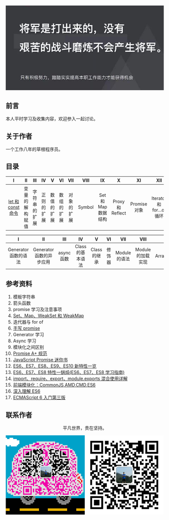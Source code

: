 ![image](./img/timg.jpg)
<br>

## 前言

本人平时学习及收集内容，欢迎参入一起讨论。

## 关于作者

一个工作八年的草根程序员。

## 目录

|         I         |       II       |     III      |     IV     |     V      |     VI     |    VII     |  VIII  |         IX          |        X         |      XI      |            XII            |
| :---------------: | :------------: | :----------: | :--------: | :--------: | :--------: | :--------: | :----: | :-----------------: | :--------------: | :----------: | :-----------------------: |
| [let 和 const 命令](https://github.com/cs-learning-record/javascript-series/blob/master/es6/let%E5%92%8Cconst%E5%91%BD%E4%BB%A4.md) | 变量的解构赋值 | 字符串的扩展 | 正则的扩展 | 数值的扩展 | 数组的扩展 | 对象的扩展 | Symbol | Set 和 Map 数据结构 | Proxy 和 Reflect | Promise 对象 | Iterator 和 for...of 循环 |

|          I           |            II            |    III     |        IV        |      V       |   VI   |      VII      |       VIII        |     IX      |
| :------------------: | :----------------------: | :--------: | :--------------: | :----------: | :----: | :-----------: | :---------------: | :---------: |
| Generator 函数的语法 | Generator 函数的异步应用 | async 函数 | Class 的基本语法 | Class 的继承 | 修饰器 | Module 的语法 | Module 的加载实现 | ArrayBuffer |

## 参考资料

1. 模板字符串
2. 箭头函数
3. promise 学习及注意事项
4. [Set、Map、WeakSet 和 WeakMap](https://github.com/sisterAn/blog/issues/24)
5. 迭代器与 for of
6. [手写 promise](https://github.com/xieranmaya/blog/issues/3)
7. Generator 学习
8. Async 学习
9. 模块化之间区别
10. [Promise A+ 规范](https://malcolmyu.github.io/2015/06/12/Promises-A-Plus/)
11. [JavaScript Promise 迷你书](http://liubin.org/promises-book/)
12. [ES6、ES7、ES8、ES9、ES10 新特性一览](https://juejin.im/post/5ca2e1935188254416288eb2)
13. [ES6、ES7、ES8 特性一锅炖(ES6、ES7、ES8 学习指南)](https://juejin.im/post/5b9cb3336fb9a05d290ee47e)
14. [import、require、export、module.exports 混合使用详解](https://juejin.im/post/5a2e5f0851882575d42f5609)
15. [前端模块化：CommonJS,AMD,CMD,ES6](https://juejin.im/post/5aaa37c8f265da23945f365c)
16. [深入理解 ES6](https://github.com/hyy1115/ES6-learning)
17. [ECMAScript 6 入门第三版](https://yjhenan.gitbooks.io/-ecmascript-6/content/)

## 联系作者

<div align="center">
    <p>
        平凡世界，贵在坚持。
    </p>
    <img src="./img/contact.png" />
</div>
